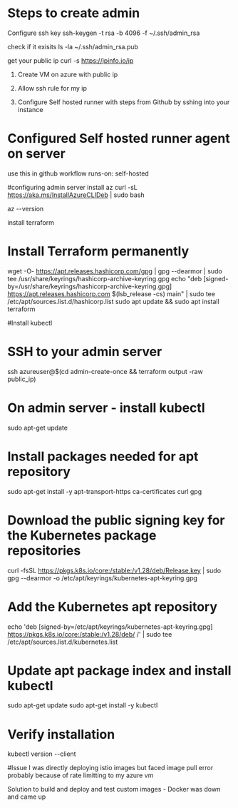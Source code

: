 # Steps to create admin

Configure ssh key
ssh-keygen -t rsa -b 4096 -f ~/.ssh/admin_rsa

check if it exisits
ls -la ~/.ssh/admin_rsa.pub


get your public ip
curl -s https://ipinfo.io/ip 


1) Create VM on azure with public ip

2) Allow ssh rule for my ip

3) Configure Self hosted runner with steps from Github by sshing into your instance


# Configured Self hosted runner agent on server
use this in github workflow
runs-on: self-hosted

#configuring admin server
install az
curl -sL https://aka.ms/InstallAzureCLIDeb | sudo bash

az --version

install terraform
# Install Terraform permanently
wget -O- https://apt.releases.hashicorp.com/gpg | gpg --dearmor | sudo tee /usr/share/keyrings/hashicorp-archive-keyring.gpg
echo "deb [signed-by=/usr/share/keyrings/hashicorp-archive-keyring.gpg] https://apt.releases.hashicorp.com $(lsb_release -cs) main" | sudo tee /etc/apt/sources.list.d/hashicorp.list
sudo apt update && sudo apt install terraform


#Install kubectl
# SSH to your admin server
ssh azureuser@$(cd admin-create-once && terraform output -raw public_ip)

# On admin server - install kubectl
sudo apt-get update

# Install packages needed for apt repository
sudo apt-get install -y apt-transport-https ca-certificates curl gpg

# Download the public signing key for the Kubernetes package repositories
curl -fsSL https://pkgs.k8s.io/core:/stable:/v1.28/deb/Release.key | sudo gpg --dearmor -o /etc/apt/keyrings/kubernetes-apt-keyring.gpg

# Add the Kubernetes apt repository
echo 'deb [signed-by=/etc/apt/keyrings/kubernetes-apt-keyring.gpg] https://pkgs.k8s.io/core:/stable:/v1.28/deb/ /' | sudo tee /etc/apt/sources.list.d/kubernetes.list

# Update apt package index and install kubectl
sudo apt-get update
sudo apt-get install -y kubectl

# Verify installation
kubectl version --client




#Issue
I was directly deploying istio images but faced image pull error probably because of rate limitting to my azure vm


Solution to build and deploy and test custom images - Docker was down and came up



